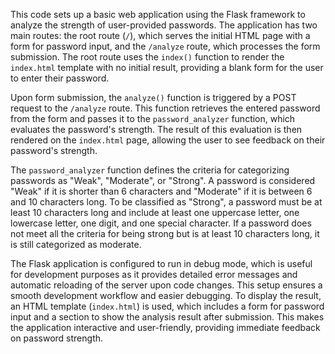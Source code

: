 This code sets up a basic web application using the Flask framework to analyze the strength of user-provided passwords. The application has two main routes: the root route (`/`), which serves the initial HTML page with a form for password input, and the `/analyze` route, which processes the form submission. The root route uses the `index()` function to render the `index.html` template with no initial result, providing a blank form for the user to enter their password.

Upon form submission, the `analyze()` function is triggered by a POST request to the `/analyze` route. This function retrieves the entered password from the form and passes it to the `password_analyzer` function, which evaluates the password's strength. The result of this evaluation is then rendered on the `index.html` page, allowing the user to see feedback on their password's strength.

The `password_analyzer` function defines the criteria for categorizing passwords as "Weak", "Moderate", or "Strong". A password is considered "Weak" if it is shorter than 6 characters and "Moderate" if it is between 6 and 10 characters long. To be classified as "Strong", a password must be at least 10 characters long and include at least one uppercase letter, one lowercase letter, one digit, and one special character. If a password does not meet all the criteria for being strong but is at least 10 characters long, it is still categorized as moderate.

The Flask application is configured to run in debug mode, which is useful for development purposes as it provides detailed error messages and automatic reloading of the server upon code changes. This setup ensures a smooth development workflow and easier debugging. To display the result, an HTML template (`index.html`) is used, which includes a form for password input and a section to show the analysis result after submission. This makes the application interactive and user-friendly, providing immediate feedback on password strength.
